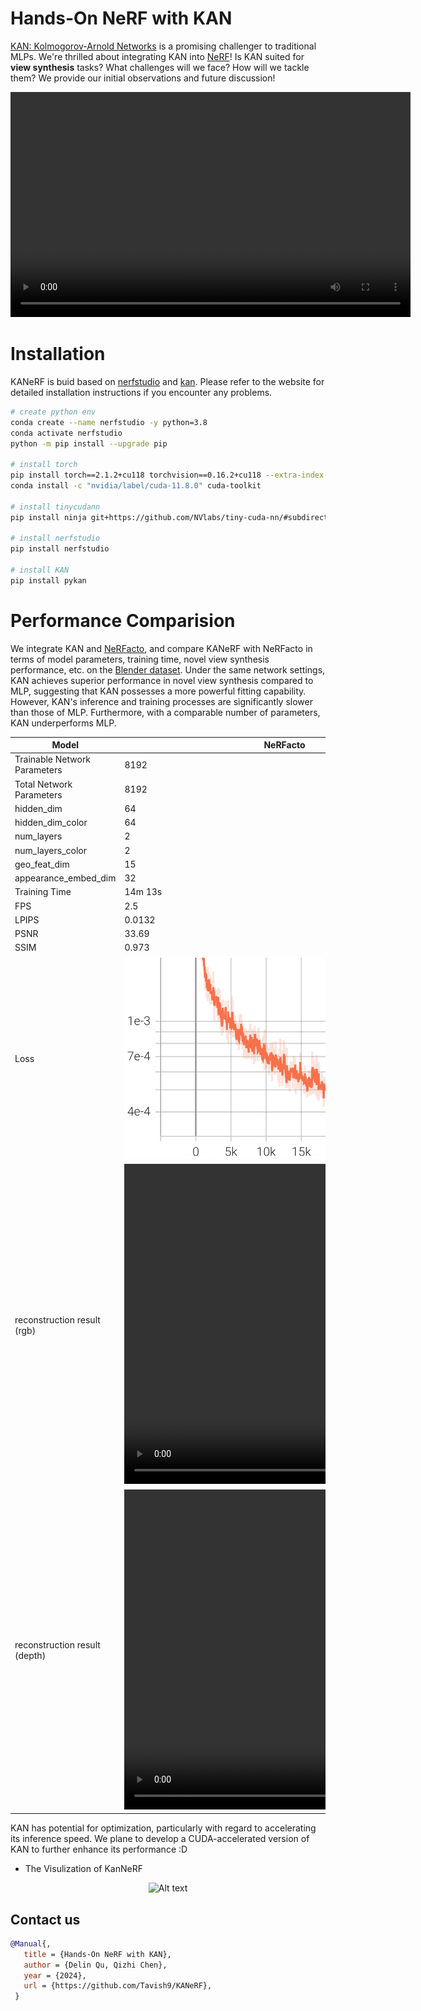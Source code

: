 # Hands-On NeRF with KAN

[KAN: Kolmogorov-Arnold Networks](https://arxiv.org/abs/2404.19756) is a promising challenger to traditional MLPs. We're thrilled about integrating KAN into [NeRF](https://www.matthewtancik.com/nerf)! Is KAN suited for **view synthesis** tasks? What challenges will we face? How will we tackle them? We provide our initial observations and future discussion!

<div style="text-align:center;">
  <video src="asset/main.mp4" width="640" height="360" controls>
    Your browser does not support the video tag.
  </video>
</div>

# Installation

KANeRF is buid based on [nerfstudio](https://docs.nerf.studio/quickstart/installation.html#) and [kan](https://kindxiaoming.github.io/pykan/).  Please refer to the website for detailed installation instructions if you encounter any problems.

```bash
# create python env
conda create --name nerfstudio -y python=3.8
conda activate nerfstudio
python -m pip install --upgrade pip

# install torch
pip install torch==2.1.2+cu118 torchvision==0.16.2+cu118 --extra-index-url https://download.pytorch.org/whl/cu118
conda install -c "nvidia/label/cuda-11.8.0" cuda-toolkit

# install tinycudann
pip install ninja git+https://github.com/NVlabs/tiny-cuda-nn/#subdirectory=bindings/torch

# install nerfstudio
pip install nerfstudio

# install KAN
pip install pykan
```

# Performance Comparision

We integrate KAN and [NeRFacto](https://docs.nerf.studio/nerfology/methods/nerfacto.html), and compare KANeRF with NeRFacto in terms of model parameters, training time, novel view synthesis performance, etc. on the [Blender dataset](https://github.com/bmild/nerf?tab=readme-ov-file#project-page--video--paper--data). Under the same network settings, KAN achieves superior performance in novel view synthesis compared to MLP, suggesting that KAN possesses a more powerful fitting capability. However, KAN's inference and training processes are significantly slower than those of MLP. Furthermore, with a comparable number of parameters, KAN underperforms MLP.

| Model                         | NeRFacto                                                                          | NeRFacto Tiny                                                                          | KANeRF                                                                          |
| ----------------------------- | --------------------------------------------------------------------------------- | -------------------------------------------------------------------------------------- | ------------------------------------------------------------------------------- |
| Trainable Network Parameters  | 8192                                                                              | 2176                                                                                   | 7131                                                                            |
| Total Network Parameters      | 8192                                                                              | 2176                                                                                   | 10683                                                                           |
| hidden_dim                    | 64                                                                                | 8                                                                                      | 8                                                                               |
| hidden_dim_color              | 64                                                                                | 8                                                                                      | 8                                                                               |
| num_layers                    | 2                                                                                 | 1                                                                                      | 1                                                                               |
| num_layers_color              | 2                                                                                 | 1                                                                                      | 1                                                                               |
| geo_feat_dim                  | 15                                                                                | 7                                                                                      | 7                                                                               |
| appearance_embed_dim          | 32                                                                                | 8                                                                                      | 8                                                                               |
| Training Time                 | 14m 13s                                                                           | 13m 47s                                                                                | 9h 49m 44s                                                                      |
| FPS                           | 2.5                                                                               | ~2.5                                                                                   | 0.02                                                                            |
| LPIPS                         | 0.0132                                                                            | 0.0186                                                                                 | 0.0154                                                                          |
| PSNR                          | 33.69                                                                             | 32.67                                                                                  | 33.10                                                                           |
| SSIM                          | 0.973                                                                             | 0.962                                                                                  | 0.966                                                                           |
| Loss                          | ![1](asset/loss_nerfacto.png)                                                     | ![1](asset/loss_tiny_nerfactory.png)                                                   | ![1](asset/loss_kanerf.png)                                                     |
| reconstruction result (rgb)   | <video src="asset/nerfacto_rgb.mp4" width="512" height="512" controls>.</video>   | <video src="asset/nerfacto_tiny_rgb.mp4" width="512" height="512" controls>.</video>   | <video src="asset/kanerf_rgb.mp4" width="512" height="512" controls>.</video>   |
| reconstruction result (depth) | <video src="asset/nerfacto_depth.mp4" width="512" height="512" controls>.</video> | <video src="asset/nerfacto_tiny_depth.mp4" width="512" height="512" controls>.</video> | <video src="asset/kanerf_depth.mp4" width="512" height="512" controls>.</video> |

KAN has potential for optimization, particularly with regard to accelerating its inference speed. We plane to develop a CUDA-accelerated version of KAN to further enhance its performance :D

* The Visulization of KanNeRF


<div style="text-align:center;">
  <img src="image_url_here" alt="Alt text" style="width:50%; height:auto;">
</div>

## Contact us

```bibtex
@Manual{,
   title = {Hands-On NeRF with KAN},
   author = {Delin Qu, Qizhi Chen},
   year = {2024},
   url = {https://github.com/Tavish9/KANeRF},
 }
```